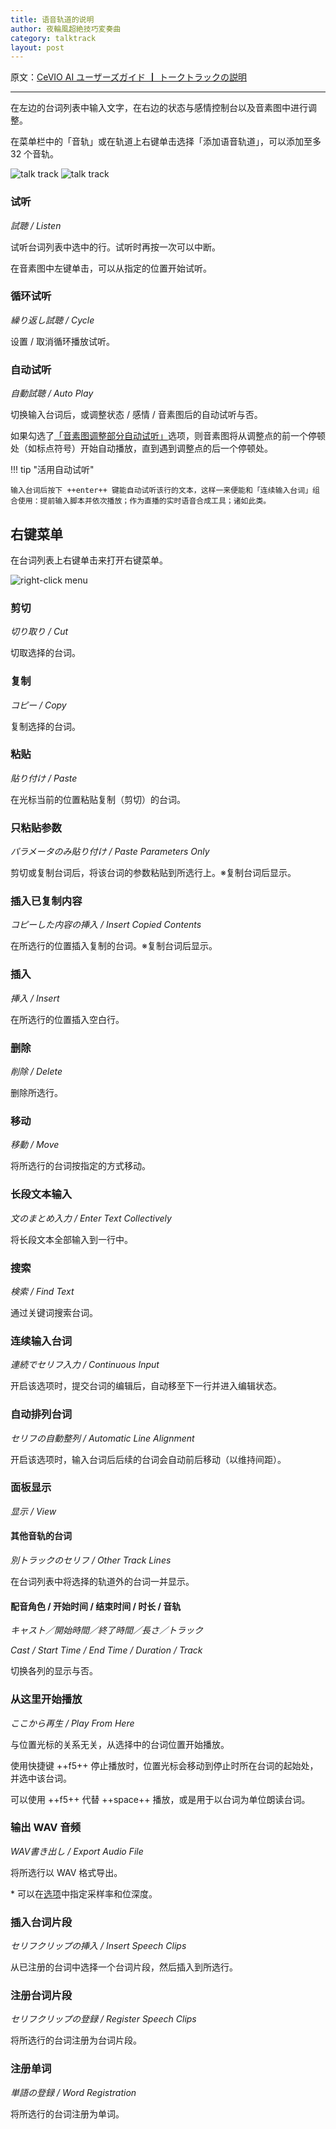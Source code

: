 ```yaml
---
title: 语音轨道的说明
author: 夜輪風超絶技巧変奏曲
category: talktrack
layout: post
---
```

原文：[CeVIO AI ユーザーズガイド ┃ トークトラックの説明](https://cevio.jp/guide/cevio_ai/talktrack/)

---

在左边的台词列表中输入文字，在右边的状态与感情控制台以及音素图中进行调整。

在菜单栏中的「音轨」或在轨道上右键单击选择「添加语音轨道」，可以添加至多 32 个音轨。

![talk track](images/talktrack_1.png#only-light)
![talk track](images/talktrack_1_dark.png#only-dark)

### 试听

*試聴 / Listen*

试听台词列表中选中的行。试听时再按一次可以中断。

在音素图中左键单击，可以从指定的位置开始试听。

### 循环试听

*繰り返し試聴 / Cycle*

设置 / 取消循环播放试听。

### 自动试听

*自動試聴 / Auto Play*

切换输入台词后，或调整状态 / 感情 / 音素图后的自动试听与否。

如果勾选了[「音素图调整部分自动试听」](../../option/option/#partial-replay-with-phoneme-graph)选项，则音素图将从调整点的前一个停顿处（如标点符号）开始自动播放，直到遇到调整点的后一个停顿处。

!!! tip "活用自动试听"

    输入台词后按下 ++enter++ 键能自动试听该行的文本，这样一来便能和「连续输入台词」组合使用：提前输入脚本并依次播放；作为直播的实时语音合成工具；诸如此类。

## 右键菜单

在台词列表上右键单击来打开右键菜单。

![right-click menu](images/talktrack_2.png)

### 剪切

*切り取り / Cut*

切取选择的台词。

### 复制

*コピー / Copy*

复制选择的台词。

### 粘贴

*貼り付け / Paste*

在光标当前的位置粘贴复制（剪切）的台词。

### 只粘贴参数

*パラメータのみ貼り付け / Paste Parameters Only*

剪切或复制台词后，将该台词的参数粘贴到所选行上。※复制台词后显示。

### 插入已复制内容

*コピーした内容の挿入 / Insert Copied Contents*

在所选行的位置插入复制的台词。※复制台词后显示。

### 插入

*挿入 / Insert*

在所选行的位置插入空白行。

### 删除

*削除 / Delete*

删除所选行。

### 移动

*移動 / Move*

将所选行的台词按指定的方式移动。

### 长段文本输入

*文のまとめ入力 / Enter Text Collectively*

将长段文本全部输入到一行中。

### 搜索

*検索 / Find Text*

通过关键词搜索台词。

### 连续输入台词

*連続でセリフ入力 / Continuous Input*

开启该选项时，提交台词的编辑后，自动移至下一行并进入编辑状态。

### 自动排列台词

*セリフの自動整列 / Automatic Line Alignment*

开启该选项时，输入台词后后续的台词会自动前后移动（以维持间距）。

### 面板显示

*显示 / View*

#### 其他音轨的台词

*別トラックのセリフ / Other Track Lines*

在台词列表中将选择的轨道外的台词一并显示。

#### 配音角色 / 开始时间 / 结束时间 / 时长 / 音轨

*キャスト／開始時間／終了時間／長さ／トラック*

*Cast / Start Time / End Time / Duration / Track*

切换各列的显示与否。

### 从这里开始播放

*ここから再生 / Play From Here*

与位置光标的关系无关，从选择中的台词位置开始播放。

使用快捷键 ++f5++ 停止播放时，位置光标会移动到停止时所在台词的起始处，并选中该台词。
  
可以使用 ++f5++ 代替 ++space++ 播放，或是用于以台词为单位朗读台词。

### 输出 WAV 音频

*WAV書き出し / Export Audio File*

将所选行以 WAV 格式导出。

\* 可以在[选项](../../option/option)中指定采样率和位深度。

### 插入台词片段

*セリフクリップの挿入 / Insert Speech Clips*

从已注册的台词中选择一个台词片段，然后插入到所选行。

### 注册台词片段

*セリフクリップの登録 / Register Speech Clips*

将所选行的台词注册为台词片段。

### 注册单词

*単語の登録 / Word Registration*

将所选行的台词注册为单词。
